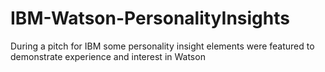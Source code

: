 # IBM-Watson-PersonalityInsights
During a pitch for IBM some personality insight elements were featured to demonstrate experience and interest in Watson
